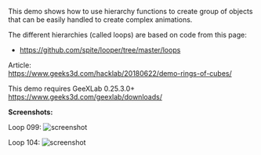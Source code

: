 
This demo shows how to use hierarchy functions to create group of objects that can be easily handled to create complex animations.

The different hierarchies (called loops) are based on code from this page:
- https://github.com/spite/looper/tree/master/loops

Article:
<br>
https://www.geeks3d.com/hacklab/20180622/demo-rings-of-cubes/

This demo requires GeeXLab 0.25.3.0+
<br>
https://www.geeks3d.com/geexlab/downloads/


<b>Screenshots:</b>

Loop 099:
![screenshot](https://github.com/jegx/geexlab/blob/master/demos/loops/screenshots/geexlab-demo-loop-099.jpg)

Loop 104:
![screenshot](https://github.com/jegx/geexlab/blob/master/demos/loops/screenshots/geexlab-demo-loop-104.jpg)


